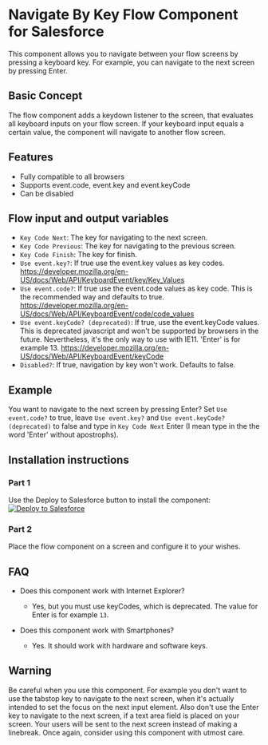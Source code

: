 # Navigate By Key Flow Component for Salesforce

This component allows you to navigate between your flow screens by pressing a keyboard key. For example, you can navigate to the next screen by pressing Enter.

## Basic Concept
The flow component adds a keydown listener to the screen, that evaluates all keyboard inputs on your flow screen. If your keyboard input equals a certain value, the component will navigate to another flow screen.

## Features

- Fully compatible to all browsers
- Supports event.code, event.key and event.keyCode
- Can be disabled

## Flow input and output variables

- `Key Code Next`: The key for navigating to the next screen.
- `Key Code Previous`: The key for navigating to the previous screen.
- `Key Code Finish`: The key for finish.
- `Use event.key?`: If true use the event.key values as key codes. https://developer.mozilla.org/en-US/docs/Web/API/KeyboardEvent/key/Key_Values
- `Use event.code?`: If true use the event.code values as key code. This is the recommended way and defaults to true. https://developer.mozilla.org/en-US/docs/Web/API/KeyboardEvent/code/code_values
- `Use event.keyCode? (deprecated)`: If true, use the event.keyCode values. This is deprecated javascript and won't be supported by  browsers in the future. Nevertheless, it's the only way to use with IE11. 'Enter' is for example 13. https://developer.mozilla.org/en-US/docs/Web/API/KeyboardEvent/keyCode
- `Disabled?`: If true, navigation by key won't work. Defaults to false.

## Example

You want to navigate to the next screen by pressing Enter? Set `Use event.code?` to true, leave `Use event.key?` and `Use event.keyCode? (deprecated)` to false and type in `Key Code Next` Enter (I mean type in the the word 'Enter' without apostrophs).

## Installation instructions

### Part 1
Use the Deploy to Salesforce button to install the component:\
<a href="https://githubsfdeploy.herokuapp.com">
  <img alt="Deploy to Salesforce"
       src="https://raw.githubusercontent.com/afawcett/githubsfdeploy/master/deploy.png">
</a>

### Part 2
Place the flow component on a screen and configure it to your wishes.


## FAQ
- Does this component work with Internet Explorer?
  - Yes, but you must use keyCodes, which is deprecated. The value for Enter is for example `13`.
  
- Does this component work with Smartphones?
  - Yes. It should work with hardware and software keys.

## Warning
Be careful when you use this component. For example you don't want to use the tabstop key to navigate to the next screen, when it's actually intended to set the focus on the next input element. Also don't use the Enter key to navigate to the next screen, if a text area field is placed on your screen. Your users will be sent to the next screen instead of making a linebreak. Once again, consider using this component with utmost care.
